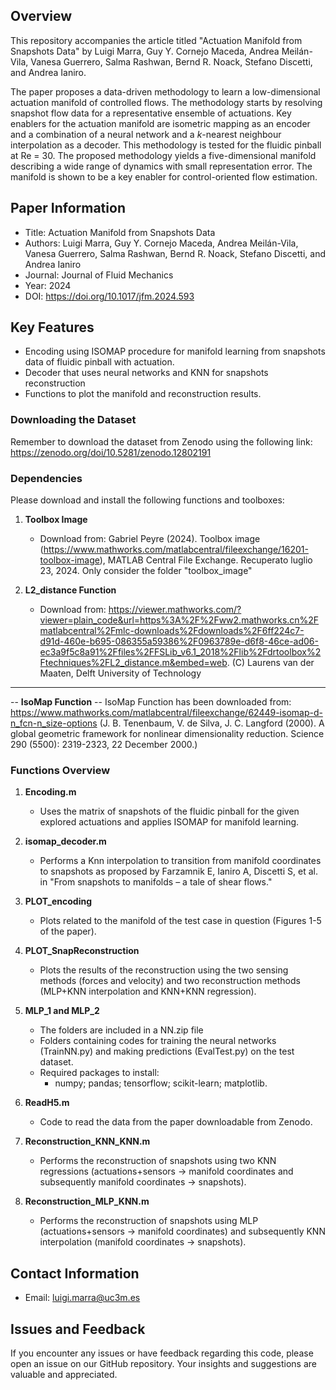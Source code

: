 ## Overview

This repository accompanies the article titled "Actuation Manifold from Snapshots Data" by Luigi Marra, Guy Y. Cornejo Maceda, Andrea Meilán-Vila, Vanesa Guerrero, Salma Rashwan, Bernd R. Noack, Stefano Discetti, and Andrea Ianiro.

The paper proposes a data-driven methodology to learn a low-dimensional actuation manifold of controlled flows. The methodology starts by resolving snapshot flow data for a representative ensemble of actuations. Key enablers for the actuation manifold are isometric mapping as an encoder and a combination of a neural network and a $k$-nearest neighbour interpolation as a decoder. This methodology is tested for the fluidic pinball at Re = 30. The proposed methodology yields a five-dimensional manifold describing a wide range of dynamics with small representation error. The manifold is shown to be a key enabler for control-oriented flow estimation.



## Paper Information
- Title: Actuation Manifold from Snapshots Data
- Authors: Luigi Marra, Guy Y. Cornejo Maceda, Andrea Meilán-Vila, Vanesa Guerrero, Salma Rashwan, Bernd R. Noack, Stefano Discetti, and Andrea Ianiro
- Journal: Journal of Fluid Mechanics
- Year: 2024
- DOI: https://doi.org/10.1017/jfm.2024.593

## Key Features
- Encoding using ISOMAP procedure for manifold learning from snapshots data of fluidic pinball with actuation.
- Decoder that uses neural networks and KNN for snapshots reconstruction
- Functions to plot the manifold and reconstruction results.


### Downloading the Dataset
Remember to download the dataset from Zenodo using the following link: https://zenodo.org/doi/10.5281/zenodo.12802191

### Dependencies
Please download and install the following functions and toolboxes:

1. **Toolbox Image**
   - Download from: Gabriel Peyre (2024). Toolbox image (https://www.mathworks.com/matlabcentral/fileexchange/16201-toolbox-image), MATLAB Central File Exchange. Recuperato luglio 23, 2024. Only consider the folder "toolbox_image"


2. **L2_distance Function**
   - Download from: https://viewer.mathworks.com/?viewer=plain_code&url=https%3A%2F%2Fww2.mathworks.cn%2Fmatlabcentral%2Fmlc-downloads%2Fdownloads%2F6ff224c7-d91d-460e-b695-086355a59386%2F0963789e-d6f8-46ce-ad06-ec3a9f5c8a91%2Ffiles%2FFSLib_v6.1_2018%2Flib%2Fdrtoolbox%2Ftechniques%2FL2_distance.m&embed=web. 
(C) Laurens van der Maaten, Delft University of Technology

----

-- **IsoMap Function** --
IsoMap Function has been downloaded from: https://www.mathworks.com/matlabcentral/fileexchange/62449-isomap-d-n_fcn-n_size-options
(J. B. Tenenbaum, V. de Silva, J. C. Langford (2000).  A global geometric framework for nonlinear dimensionality reduction. Science 290 (5500): 2319-2323, 22 December 2000.)




### Functions Overview

1. **Encoding.m**
   - Uses the matrix of snapshots of the fluidic pinball for the given explored actuations and applies ISOMAP for manifold learning.

2. **isomap_decoder.m**
   - Performs a Knn interpolation to transition from manifold coordinates to snapshots as proposed by Farzamnik E, Ianiro A, Discetti S, et al. in "From snapshots to manifolds – a tale of shear flows."

3. **PLOT_encoding**
   - Plots related to the manifold of the test case in question (Figures 1-5 of the paper).

4. **PLOT_SnapReconstruction**
   - Plots the results of the reconstruction using the two sensing methods (forces and velocity) and two reconstruction methods (MLP+KNN interpolation and KNN+KNN regression).

5. **MLP_1 and MLP_2**
   - The folders are included in a NN.zip file
   - Folders containing codes for training the neural networks (TrainNN.py) and making predictions (EvalTest.py) on the test dataset.
   - Required packages to install:
     - numpy; pandas; tensorflow; scikit-learn; matplotlib.

7. **ReadH5.m**
   - Code to read the data from the paper downloadable from Zenodo.

8. **Reconstruction_KNN_KNN.m**
   - Performs the reconstruction of snapshots using two KNN regressions (actuations+sensors -> manifold coordinates and subsequently manifold coordinates -> snapshots).

9. **Reconstruction_MLP_KNN.m**
   - Performs the reconstruction of snapshots using MLP (actuations+sensors -> manifold coordinates) and subsequently KNN interpolation (manifold coordinates -> snapshots).

## Contact Information
- Email: luigi.marra@uc3m.es


## Issues and Feedback
If you encounter any issues or have feedback regarding this code, please open an issue on our GitHub repository. Your insights and suggestions are valuable and appreciated.

